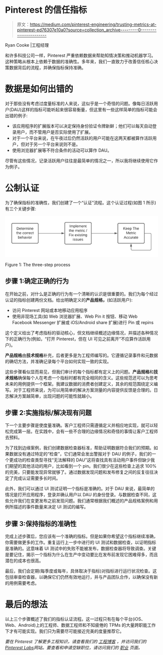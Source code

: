 # Pinterest 的信任指标

> 原文：<https://medium.com/pinterest-engineering/trusting-metrics-at-pinterest-ed76307e10a0?source=collection_archive---------0----------------------->

Ryan Cooke |工程经理

和许多科技公司一样，Pinterest 严重依赖数据来帮助知情决策和推动机器学习。这种策略从根本上依赖于数据的准确性。多年来，我们一直致力于改善信任核心决策数据背后的流程，并确保指标保持准确。

# 数据是如何出错的

对于那些没有考虑过度量标准的人来说，这似乎是一个奇怪的问题。像每日活跃用户(DAU)这样的指标可能听起来很容易衡量，但这里有一些这样简单的指标可能会出错的例子:

*   该应用程序的扩展版本可以决定保持身份验证令牌新鲜；他们可以每天自动登录用户，而不管用户是否实际使用了扩展。
*   对于一个平台来说，在午夜过后仍然活跃的用户可能在这两天都被算作活跃用户，但对于另一个平台来说则不是。
*   使用浏览器扩展等不符合条件的活动可以算作 DAU。

尽管有这些情况，记录活跃用户往往是最简单的情况之一，所以我将继续使用它作为例子。

# 公制认证

为了确保指标的准确性，我们创建了一个“认证”流程。这个认证过程(如图 1 所示)有三个关键步骤:

![](img/2b744123e1c237f4c8edfe1c306119fa.png)

Figure 1: The three-step process

## 步骤 1:确定正确的行为

在开始之前，对什么是正确的行为有一个清晰的认识是很重要的。我们为每个经过认证的指标创建两份文档。给出明确定义的**产品规格，**(如活跃用户):

*   访问 Pinterest 网站或本地移动应用程序
*   使用非现场工具(如 Web 浏览器扩展、Web Pin it 按钮、移动 Web Facebook Messenger 扩展或 iOS/Android share 扩展)进行 Pin 或 repins

这个定义给出了考虑指标的驱动核心，但文档继续概述边缘情况，并描述各种情况下的正确行为(例如，“打开 Pinterest，但在 UI 可见之前离开”不应算作活跃用户)。

**产品规格**由**技术规格**补充，后者更多是为工程师编写的。它遵循记录事件和元数据的确切方法，并准确记录每个平台如何实现一致的实现。

这些步骤看似显而易见，但我们审计的每个指标都有定义上的问题。**产品规格**和**技术规格**确保每个人在考虑一个指标时都有完全相同的含义。这些规范还可以为思考未来的用例提供一个框架。我建议数据的消费者创建定义，其余的规范围绕定义编写。对于工程师来说，为可以用简单的解决方案测量的内容提供反馈是合理的。日志解决方案越简单，出现问题的可能性就越小。

## 步骤 2:实施指标/解决现有问题

下一个主要步骤是使度量准确。客户工程师只需遵循定义并相应地实现，就可以轻松完成第一层。在实践中，会有一些不合理的边缘情况和奇怪的事情让客户工程师去预料。

为了找到边缘案例，我们创建数据检查器标准，帮助证明数据符合我们的预期。如果数据没有通过特定的“检查”，它们通常会发出警报对于 DAU 的例子，我们的一个更成功的检查类型寻找“无法解释的 DAU”这将查找具有活动用户事件但缺少我们期望的其他活动的用户，比如看到一个 pin。我们很少在这些检查上追求 100%的完美，只要能发现异常就够了。通过数据发现问题和发布修复之间的反复往往决定了完成认证需要多长时间。

此外，我们可以通过 UI 测试证明一个指标是准确的。对于 DAU 来说，最简单的情况是打开应用程序，登录并确认用户以 DAU 的身份登录。与数据检查不同，这些允许我们在变更发布之前发现问题。我们通常根据我们概述的产品规格案例和用例所描述的事件数量来决定 UI 测试的编写。

## 步骤 3:保持指标的准确性

完成上述步骤后，您应该有一个准确的指标。但是如果你希望这个指标继续准确，你需要做更多的工作。重复运行上一步中进行的 UI 测试和数据检查，以证明指标是准确的。这意味着 UI 测试中的失败不能被发布，数据检查器将导致调查。关键是要记住，揭示一个指标为什么在生产中变动要比在发布前发现它困难得多，而且潜在的成本也很高。

最后，我们会定期(每季度或每年，具体取决于指标)对指标进行运行状况检查。这包括审查检查器，以确保它们仍然有效地运行，并与产品团队合作，以确保没有新的用例需要考虑。

# 最后的想法

以上三个步骤概述了我们的指标认证流程。这一过程只有在每个平台(iOS、Web、Android)上的工程师、数据工程师和不知疲倦的 TPMs 的大量跨职能工作下才有可能实现。我们只为需要尽可能接近完美的度量推荐它。

*要在 Pinterest 了解更多工程知识，请查看我们的* [*工程博客*](https://medium.com/pinterest-engineering) *，并访问我们的*[*Pinterest Labs*](https://labs.pinterest.com/)*网站。要查看和申请空缺职位，请访问我们的* [*职业*](https://www.pinterestcareers.com/homepage) *页面。*